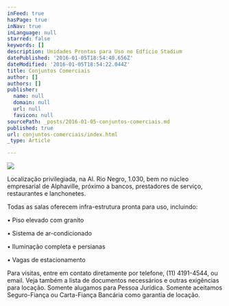 ```yaml
---
inFeed: true
hasPage: true
inNav: true
inLanguage: null
starred: false
keywords: []
description: Unidades Prontas para Uso no Edfício Stadium
datePublished: '2016-01-05T18:54:40.656Z'
dateModified: '2016-01-05T18:54:22.044Z'
title: Conjuntos Comerciais
author: []
authors: []
publisher:
  name: null
  domain: null
  url: null
  favicon: null
sourcePath: _posts/2016-01-05-conjuntos-comerciais.md
published: true
url: conjuntos-comerciais/index.html
_type: Article

---
```

![](https://the-grid-user-content.s3-us-west-2.amazonaws.com/51feaef8-e92b-49b4-8907-65246e995c35.gif)

Localização privilegiada, na Al. Rio Negro, 1.030, bem no núcleo empresarial de Alphaville, próximo a bancos, prestadores de serviço, restaurantes e lanchonetes. 

Todas as salas oferecem infra-estrutura pronta para uso, incluindo: 

• Piso elevado com granito 

• Sistema de ar-condicionado 

• Iluminação completa e persianas 

• Vagas de estacionamento 

Para visitas, entre em contato diretamente por telefone, (11) 4191-4544, ou email. 
Veja também a lista de documentos necessários e outras exigências para locação. Somente alugamos para Pessoa Jurídica. Somente aceitamos Seguro-Fiança ou Carta-Fiança Bancária como garantia de locação.